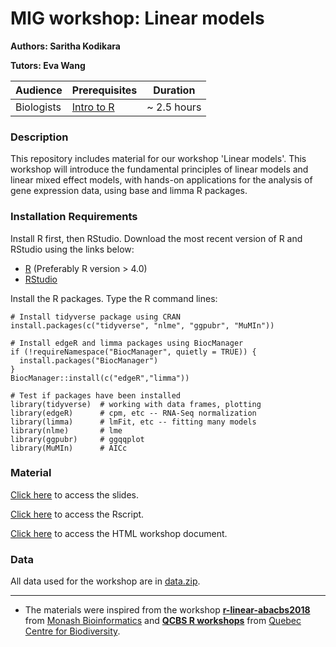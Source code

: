 # MIG workshop: Linear models

**Authors: Saritha Kodikara**

**Tutors: Eva Wang**

| Audience      | Prerequisites | Duration    |
| ------------- | ------------- | ----------- |
| Biologists    | [Intro to R](https://melbintgen.github.io/intro-to-r/intro_r_biologists.html)          |~ 2.5 hours    |


### Description

This repository includes material for our workshop 'Linear models'. This workshop will introduce the fundamental principles of linear models and linear mixed effect models, with hands-on applications for the analysis of gene expression data, using base and limma R packages.

### Installation Requirements

Install R first, then RStudio. Download the most recent version of R and RStudio using the links below:
- [R](https://cran.r-project.org/) (Preferably R version > 4.0)
- [RStudio](https://posit.co/download/rstudio-desktop/#download)

Install the R packages.
Type the R command lines:
``` 
# Install tidyverse package using CRAN
install.packages(c("tidyverse", "nlme", "ggpubr", "MuMIn"))

# Install edgeR and limma packages using BiocManager
if (!requireNamespace("BiocManager", quietly = TRUE)) {
  install.packages("BiocManager")
}
BiocManager::install(c("edgeR","limma"))

# Test if packages have been installed
library(tidyverse)  # working with data frames, plotting
library(edgeR)      # cpm, etc -- RNA-Seq normalization
library(limma)      # lmFit, etc -- fitting many models
library(nlme)       # lme
library(ggpubr)     # ggqqplot
library(MuMIn)      # AICc

```


### Material

[Click here](https://melbintgen.github.io/intro-to-linear-models/linear-models-master/Linear_model_slides.pdf) to access the slides.

[Click here](https://melbintgen.github.io/intro-to-linear-models/linear-models-master/linear_models.R) to access the Rscript.

[Click here](https://melbintgen.github.io/intro-to-linear-models/linear_models.html) to access the HTML workshop document.

### Data
All data used for the workshop are in [data.zip](https://melbintgen.github.io/intro-to-linear-models/data.zip).


-----

- The materials were inspired from the workshop **[r-linear-abacbs2018](https://monashbioinformaticsplatform.github.io/r-linear-abacbs2018/topics/linear_models_abacbs2018.html)** from [Monash Bioinformatics](https://github.com/MonashBioinformaticsPlatform) and **[QCBS R workshops](https://r.qcbs.ca/workshop04/pres-en/workshop04-pres-en.html#1)** from [Quebec Centre for Biodiversity](https://r.qcbs.ca/). 
